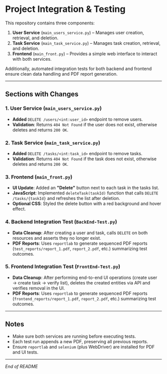 # Project Integration & Testing

This repository contains three components:

1. **User Service** (`main_users_service.py`) – Manages user creation, retrieval, and deletion.
2. **Task Service** (`main_task_service.py`) – Manages task creation, retrieval, and deletion.
3. **Frontend** (`main_front.py`) – Provides a simple web interface to interact with both services.

Additionally, automated integration tests for both backend and frontend ensure clean data handling and PDF report generation.

---

## Sections with Changes

### 1. User Service (`main_users_service.py`)

- **Added** `DELETE /users/<int:user_id>` endpoint to remove users.
- **Validation**: Returns `404 Not Found` if the user does not exist, otherwise deletes and returns `200 OK`.

### 2. Task Service (`main_task_service.py`)

- **Added** `DELETE /tasks/<int:task_id>` endpoint to remove tasks.
- **Validation**: Returns `404 Not Found` if the task does not exist, otherwise deletes and returns `200 OK`.

### 3. Frontend (`main_front.py`)

- **UI Update**: Added an **"Delete"** button next to each task in the tasks list.
- **JavaScript**: Implemented `deleteTask(taskId)` function that calls `DELETE /tasks/{taskId}` and refreshes the list after deletion.
- **Optional CSS**: Styled the delete button with a red background and hover effect.

### 4. Backend Integration Test (`BackEnd-Test.py`)

- **Data Cleanup**: After creating a user and task, calls `DELETE` on both resources and asserts they no longer exist.
- **PDF Reports**: Uses `reportlab` to generate sequenced PDF reports (`test_reports/report_1.pdf`, `report_2.pdf`, etc.) summarizing test outcomes.

### 5. Frontend Integration Test (`FrontEnd-Test.py`)

- **Data Cleanup**: After performing end-to-end UI operations (create user → create task → verify list), deletes the created entities via API and verifies removal in the UI.
- **PDF Reports**: Uses `reportlab` to generate sequenced PDF reports (`frontend_reports/report_1.pdf`, `report_2.pdf`, etc.) summarizing test outcomes.

---



## Notes

- Make sure both services are running before executing tests.
- Each test run appends a new PDF, preserving all previous reports.
- Ensure `reportlab` and `selenium` (plus WebDriver) are installed for PDF and UI tests.

---

*End of README*

